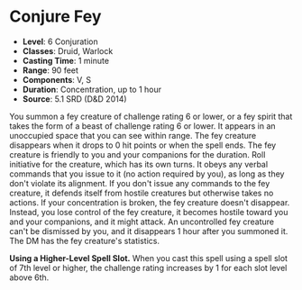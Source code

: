 # Conjure Fey

- **Level**: 6 Conjuration
- **Classes**: Druid, Warlock
- **Casting Time**: 1 minute
- **Range**: 90 feet
- **Components**: V, S
- **Duration**: Concentration, up to 1 hour
- **Source**: 5.1 SRD (D&D 2014)

You summon a fey creature of challenge rating 6 or lower, or a fey spirit that takes the form of a beast of challenge rating 6 or lower. It appears in an unoccupied space that you can see within range. The fey creature disappears when it drops to 0 hit points or when the spell ends. The fey creature is friendly to you and your companions for the duration. Roll initiative for the creature, which has its own turns. It obeys any verbal commands that you issue to it (no action required by you), as long as they don't violate its alignment. If you don't issue any commands to the fey creature, it defends itself from hostile creatures but otherwise takes no actions. If your concentration is broken, the fey creature doesn't disappear. Instead, you lose control of the fey creature, it becomes hostile toward you and your companions, and it might attack. An uncontrolled fey creature can't be dismissed by you, and it disappears 1 hour after you summoned it. The DM has the fey creature's statistics.

**Using a Higher-Level Spell Slot.** When you cast this spell using a spell slot of 7th level or higher, the challenge rating increases by 1 for each slot level above 6th.
